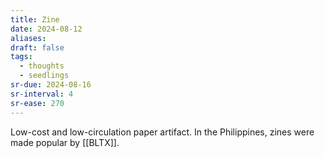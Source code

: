 ```yaml
---
title: Zine
date: 2024-08-12
aliases: 
draft: false
tags:
  - thoughts
  - seedlings
sr-due: 2024-08-16
sr-interval: 4
sr-ease: 270
---
```

Low-cost and low-circulation paper artifact. In the Philippines, zines were made popular by [[BLTX]].